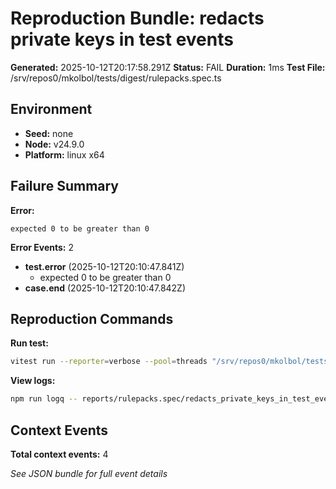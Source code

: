 # Reproduction Bundle: redacts private keys in test events

**Generated:** 2025-10-12T20:17:58.291Z
**Status:** FAIL
**Duration:** 1ms
**Test File:** /srv/repos0/mkolbol/tests/digest/rulepacks.spec.ts

## Environment

- **Seed:** none
- **Node:** v24.9.0
- **Platform:** linux x64

## Failure Summary

**Error:**
```
expected 0 to be greater than 0
```

**Error Events:** 2

- **test.error** (2025-10-12T20:10:47.841Z)
  - expected 0 to be greater than 0
- **case.end** (2025-10-12T20:10:47.842Z)

## Reproduction Commands

**Run test:**
```bash
vitest run --reporter=verbose --pool=threads "/srv/repos0/mkolbol/tests/digest/rulepacks.spec.ts" -t "redacts private keys in test events"
```

**View logs:**
```bash
npm run logq -- reports/rulepacks.spec/redacts_private_keys_in_test_events.jsonl
```

## Context Events

**Total context events:** 4

_See JSON bundle for full event details_
